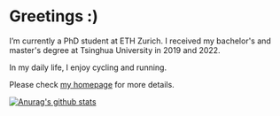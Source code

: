 # Greetings :)

I’m currently a PhD student at ETH Zurich. I received my bachelor's and master's degree at Tsinghua University in 2019 and 2022.

In my daily life, I enjoy cycling and running.

Please check [my homepage](https://calciferzh.github.io/) for more details.

[![Anurag's github stats](https://github-readme-stats.vercel.app/api?username=CalciferZh&hide=prs,issues)](https://github.com/anuraghazra/github-readme-stats)
